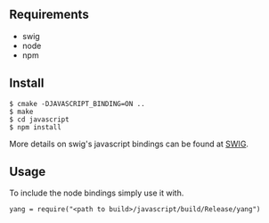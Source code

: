 ## Requirements

* swig
* node
* npm

## Install

```
$ cmake -DJAVASCRIPT_BINDING=ON ..
$ make
$ cd javascript
$ npm install
```

More details on swig's javascript bindings can be found at [SWIG](http://www.swig.org/Doc3.0/Javascript.html#Javascript_node_extensions).

## Usage

To include the node bindings simply use it with.

```
yang = require("<path to build>/javascript/build/Release/yang")
```

